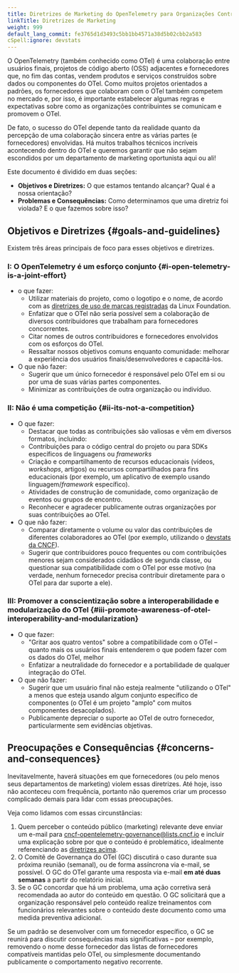 ```yaml
---
title: Diretrizes de Marketing do OpenTelemetry para Organizações Contribuintes
linkTitle: Diretrizes de Marketing
weight: 999
default_lang_commit: fe3765d1d3493c5bb1bb4571a38d5b02cbb2a583
cSpell:ignore: devstats
---
```


O OpenTelemetry (também conhecido como OTel) é uma colaboração entre usuários
finais, projetos de código aberto (OSS) adjacentes e fornecedores que, no fim
das contas, vendem produtos e serviços construídos sobre dados ou componentes do
OTel. Como muitos projetos orientados a padrões, os fornecedores que colaboram
com o OTel também competem no mercado e, por isso, é importante estabelecer
algumas regras e expectativas sobre como as organizações contribuintes se
comunicam e promovem o OTel.

De fato, o sucesso do OTel depende tanto da realidade quanto da percepção de uma
colaboração sincera entre as várias partes (e fornecedores) envolvidas. Há
muitos trabalhos técnicos incríveis acontecendo dentro do OTel e queremos
garantir que não sejam escondidos por um departamento de marketing oportunista
aqui ou ali!

Este documento é dividido em duas seções:

- **Objetivos e Diretrizes:** O que estamos tentando alcançar? Qual é a nossa
  orientação?
- **Problemas e Consequências:** Como determinamos que uma diretriz foi violada?
  E o que fazemos sobre isso?

## Objetivos e Diretrizes {#goals-and-guidelines}

Existem três áreas principais de foco para esses objetivos e diretrizes.

### I: O OpenTelemetry é um esforço conjunto {#i-open-telemetry-is-a-joint-effort}

- o que fazer:
  - Utilizar materiais do projeto, como o logotipo e o nome, de acordo com as
    [diretrizes de uso de marcas registradas](https://www.linuxfoundation.org/legal/trademark-usage)
    da Linux Foundation.
  - Enfatizar que o OTel não seria possível sem a colaboração de diversos
    contribuidores que trabalham para fornecedores concorrentes.
  - Citar nomes de outros contribuidores e fornecedores envolvidos com os
    esforços do OTel.
  - Ressaltar nossos objetivos comuns enquanto comunidade: melhorar a
    experiência dos usuários finais/desenvolvedores e capacitá-los.
- O que não fazer:
  - Sugerir que um único fornecedor é responsável pelo OTel em si ou por uma de
    suas várias partes componentes.
  - Minimizar as contribuições de outra organização ou indivíduo.

### II: Não é uma competição {#ii-its-not-a-competition}

- O que fazer:
  - Destacar que todas as contribuições são valiosas e vêm em diversos formatos,
    incluindo:
  - Contribuições para o código central do projeto ou para SDKs específicos de
    linguagens ou _frameworks_
  - Criação e compartilhamento de recursos educacionais (vídeos, _workshops_,
    artigos) ou recursos compartilhados para fins educacionais (por exemplo, um
    aplicativo de exemplo usando linguagem/_framework_ específico).
  - Atividades de construção de comunidade, como organização de eventos ou
    grupos de encontro.
  - Reconhecer e agradecer publicamente outras organizações por suas
    contribuições ao OTel.
- O que não fazer:
  - Comparar diretamente o volume ou valor das contribuições de diferentes
    colaboradores ao OTel (por exemplo, utilizando o
    [devstats da CNCF](https://devstats.cncf.io/)).
  - Sugerir que contribuidores pouco frequentes ou com contribuições menores
    sejam considerados cidadãos de segunda classe, ou questionar sua
    compatibilidade com o OTel por esse motivo (na verdade, nenhum fornecedor
    precisa contribuir diretamente para o OTel para dar suporte a ele).

### III: Promover a conscientização sobre a interoperabilidade e modularização do OTel {#iii-promote-awareness-of-otel-interoperability-and-modularization}

- O que fazer:
  - "Gritar aos quatro ventos" sobre a compatibilidade com o OTel – quanto mais
    os usuários finais entenderem o que podem fazer com os dados do OTel, melhor
  - Enfatizar a neutralidade do fornecedor e a portabilidade de qualquer
    integração do OTel.
- O que não fazer:
  - Sugerir que um usuário final não esteja realmente "utilizando o OTel" a
    menos que esteja usando algum conjunto específico de componentes (o OTel é
    um projeto "amplo" com muitos componentes desacoplados).
  - Publicamente depreciar o suporte ao OTel de outro fornecedor,
    particularmente sem evidências objetivas.

## Preocupações e Consequências {#concerns-and-consequences}

Inevitavelmente, haverá situações em que fornecedores (ou pelo menos seus
departamentos de marketing) violem essas diretrizes. Até hoje, isso não
aconteceu com frequência, portanto não queremos criar um processo complicado
demais para lidar com essas preocupações.

Veja como lidamos com essas circunstâncias:

1. Quem perceber o conteúdo público (marketing) relevante deve enviar um e-mail
   para <cncf-opentelemetry-governance@lists.cncf.io> e incluir uma explicação
   sobre por que o conteúdo é problemático, idealmente referenciando as
   [diretrizes acima](#goals-and-guidelines).
1. O Comitê de Governança do OTel (GC) discutirá o caso durante sua próxima
   reunião (semanal), ou de forma assíncrona via e-mail, se possível. O GC do
   OTel garante uma resposta via e-mail **em até duas semanas** a partir do
   relatório inicial.
1. Se o GC concordar que há um problema, uma ação corretiva será recomendada ao
   autor do conteúdo em questão. O GC solicitará que a organização responsável
   pelo conteúdo realize treinamentos com funcionários relevantes sobre o
   conteúdo deste documento como uma medida preventiva adicional.

Se um padrão se desenvolver com um fornecedor específico, o GC se reunirá para
discutir consequências mais significativas – por exemplo, removendo o nome desse
fornecedor das listas de fornecedores compatíveis mantidas pelo OTel, ou
simplesmente documentando publicamente o comportamento negativo recorrente.
